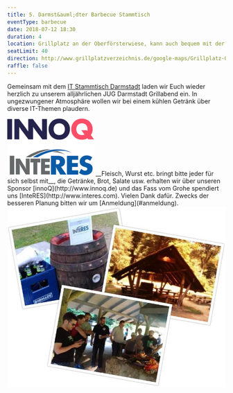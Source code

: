 ```yaml
---
title: 5. Darmst&auml;dter Barbecue Stammtisch
eventType: barbecue
date: 2018-07-12 18:30
duration: 4
location: Grillplatz an der Oberförsterwiese, kann auch bequem mit der Straßenbahn (Böllenfalltor) erreicht werden!
seatLimit: 40
direction: http://www.grillplatzver​zeichnis.de/google-maps/Grillplatz-Oberfoersterwiese.html		 
raffle: false
---
```


Gemeinsam mit dem [IT Stammtisch Darmstadt](http://www.it-stammtisch-darmstadt.de/) laden wir Euch wieder herzlich zu unserem alljährlichen JUG Darmstadt Grillabend ein. In ungezwungener Atmosphäre wollen wir bei einem kühlen Getränk über diverse IT-Themen plaudern.

<img src="/images/sponsors/innoq_interes.png" class="speakerpic"/>
__Fleisch, Wurst etc. bringt bitte jeder für sich selbst mit__, die Getränke, Brot, Salate usw. erhalten wir über unseren Sponsor [innoQ](http://www.innoq.de) und das Fass vom Grohe spendiert uns [InteRES](http://www.interes.com). Vielen Dank dafür. Zwecks der besseren Planung bitten wir um [Anmeldung](#anmeldung).

<img src="/images/grillplatz.jpg" />
